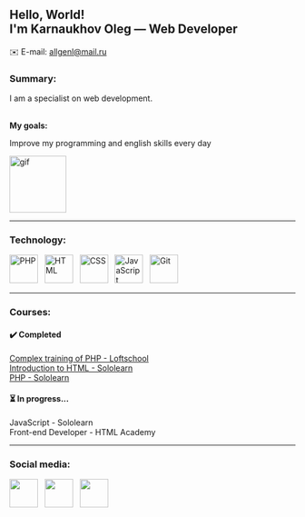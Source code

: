 ## Hello, World!<br>I'm Karnaukhov Oleg — Web Developer
✉️ E-mail: allgenl@mail.ru

<div style='width=25%'>
    <h3>Summary:</h3>
    <p> I am a specialist on web development.</p><br>
    <b>My goals:</b></p><p>Improve my programming and english skills every day
  </div>
  <div>
    <img src='https://camo.githubusercontent.com/63371d36886ee658f5a97401f393e1ab1684b2fd3de674b8f5efc7d410b2a3d0/68747470733a2f2f6d656469612e67697068792e636f6d2f6d656469612f57556c706c634d704f43456d5447427442572f67697068792e676966' height='100px' alt='gif'>
</div>


<hr>
<h3> Technology:</h3>
<div>
  <img src='https://www.php.net/images/logos/new-php-logo.svg' alt='PHP' height='50px'>&nbsp&nbsp
  <img src='https://upload.wikimedia.org/wikipedia/commons/3/38/HTML5_Badge.svg' alt='HTML' height='50px'>&nbsp&nbsp
  <img src='https://upload.wikimedia.org/wikipedia/commons/thumb/6/62/CSS3_logo.svg/1200px-CSS3_logo.svg.png' alt='CSS' height='50px'>&nbsp&nbsp
  <img src='https://upload.wikimedia.org/wikipedia/commons/6/6a/JavaScript-logo.png' alt='JavaScript' height='50px'>&nbsp&nbsp
  <img src='https://git-scm.com/images/logos/downloads/Git-Icon-1788C.svg' alt='Git' height='50px'>&nbsp&nbsp
</div>

---
### Courses:
#### ✔️ Completed 
<a href='https://loftschool.com/diploma/YC1676991430/ru/pdf' target='_blank'>Complex training of PHP - Loftschool</a><br>
<a href='https://api2.sololearn.com/v2/certificates/CC-GPIGGQK0/image/jpg' target='_blank'>Introduction to HTML - Sololearn</a><br>
<a href='https://www.sololearn.com/certificates/CT-5IDT6QTG' target='_blank'>PHP - Sololearn</a><br>
#### ⏳ In progress...
JavaScript - Sololearn<br>
Front-end Developer - HTML Academy

---
### Social media:

<p align="left">
</a> <a href="http://www.instagram.com/allgenl" target="_blank" rel="noreferrer"><img src="https://raw.githubusercontent.com/danielcranney/readme-generator/main/public/icons/socials/instagram.svg" width="50" height="50" /></a>&nbsp&nbsp
<a href="http://vk.com/allgenl" target="_blank" rel="noreferrer"><img src="https://upload.wikimedia.org/wikipedia/commons/2/21/VK.com-logo.svg" width="50" height="50" /></a>&nbsp&nbsp
<a href="https://t.me/allgenl" target="_blank" rel="noreferrer"><img src="https://upload.wikimedia.org/wikipedia/commons/8/82/Telegram_logo.svg" width="50" height="50" /></a>
</p>
